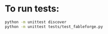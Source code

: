 # To run tests:

```bash
python -m unittest discover
python -m unittest tests/test_fableforge.py
```
